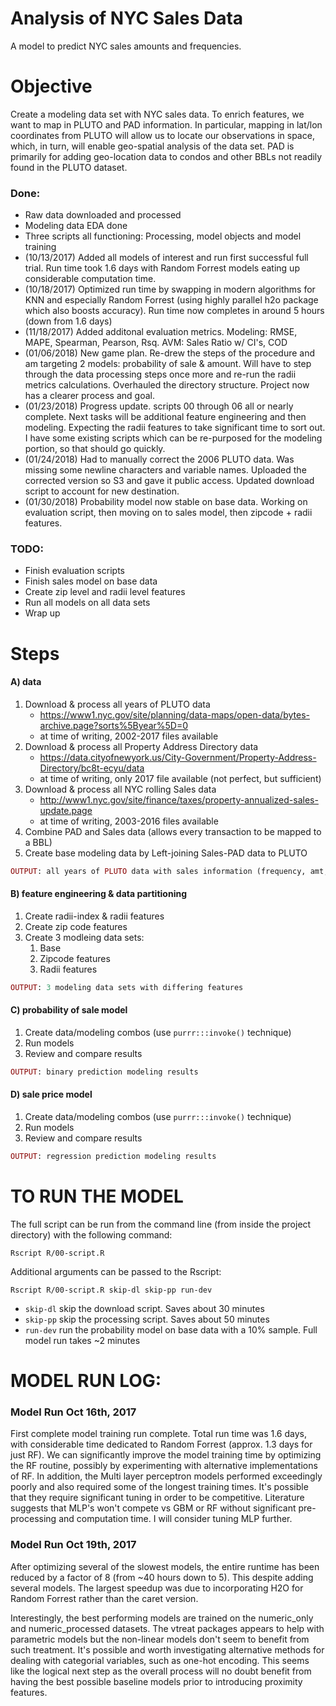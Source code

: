 Analysis of NYC Sales Data
================

A model to predict NYC sales amounts and frequencies.

Objective
=========

Create a modeling data set with NYC sales data. To enrich features, we want to map in PLUTO and PAD information. In particular, mapping in lat/lon coordinates from PLUTO will allow us to locate our observations in space, which, in turn, will enable geo-spatial analysis of the data set. PAD is primarily for adding geo-location data to condos and other BBLs not readily found in the PLUTO dataset.

### Done:

-   Raw data downloaded and processed
-   Modeling data EDA done
-   Three scripts all functioning: Processing, model objects and model training
-   (10/13/2017) Added all models of interest and run first successful full trial. Run time took 1.6 days with Random Forrest models eating up considerable computation time.
-   (10/18/2017) Optimized run time by swapping in modern algorithms for KNN and especially Random Forrest (using highly parallel h2o package which also boosts accuracy). Run time now completes in around 5 hours (down from 1.6 days)
-   (11/18/2017) Added additonal evaluation metrics. Modeling: RMSE, MAPE, Spearman, Pearson, Rsq. AVM: Sales Ratio w/ CI's, COD
-   (01/06/2018) New game plan. Re-drew the steps of the procedure and am targeting 2 models: probability of sale & amount. Will have to step through the data processing steps once more and re-run the radii metrics calculations. Overhauled the directory structure. Project now has a clearer process and goal.
-   (01/23/2018) Progress update. scripts 00 through 06 all or nearly complete. Next tasks will be additional feature engineering and then modeling. Expecting the radii features to take significant time to sort out. I have some existing scripts which can be re-purposed for the modeling portion, so that should go quickly.
-   (01/24/2018) Had to manually correct the 2006 PLUTO data. Was missing some newline characters and variable names. Uploaded the corrected version so S3 and gave it public access. Updated download script to account for new destination.
-   (01/30/2018) Probability model now stable on base data. Working on evaluation script, then moving on to sales model, then zipcode + radii features.

### TODO:

-   Finish evaluation scripts
-   Finish sales model on base data
-   Create zip level and radii level features
-   Run all models on all data sets
-   Wrap up

Steps
=====

#### A) data

1.  Download & process all years of PLUTO data
    -   <https://www1.nyc.gov/site/planning/data-maps/open-data/bytes-archive.page?sorts%5Byear%5D=0>
    -   at time of writing, 2002-2017 files available
2.  Download & process all Property Address Directory data
    -   <https://data.cityofnewyork.us/City-Government/Property-Address-Directory/bc8t-ecyu/data>
    -   at time of writing, only 2017 file available (not perfect, but sufficient)
3.  Download & process all NYC rolling Sales data
    -   <http://www1.nyc.gov/site/finance/taxes/property-annualized-sales-update.page>
    -   at time of writing, 2003-2016 files available
4.  Combine PAD and Sales data (allows every transaction to be mapped to a BBL)
5.  Create base modeling data by Left-joining Sales-PAD data to PLUTO

``` ruby
OUTPUT: all years of PLUTO data with sales information (frequency, amt, etc)
```

#### B) feature engineering & data partitioning

1.  Create radii-index & radii features
2.  Create zip code features
3.  Create 3 modleing data sets:
    1.  Base
    2.  Zipcode features
    3.  Radii features

``` ruby
OUTPUT: 3 modeling data sets with differing features
```

#### C) probability of sale model

1.  Create data/modeling combos (use `purrr:::invoke()` technique)
2.  Run models
3.  Review and compare results

``` ruby
OUTPUT: binary prediction modeling results
```

#### D) sale price model

1.  Create data/modeling combos (use `purrr:::invoke()` technique)
2.  Run models
3.  Review and compare results

``` ruby
OUTPUT: regression prediction modeling results
```

TO RUN THE MODEL
================

The full script can be run from the command line (from inside the project directory) with the following command:

`Rscript R/00-script.R`

Additional arguments can be passed to the Rscript:

`Rscript R/00-script.R skip-dl skip-pp run-dev`

-   `skip-dl` skip the download script. Saves about 30 minutes
-   `skip-pp` skip the processing script. Saves about 50 minutes
-   `run-dev` run the probability model on base data with a 10% sample. Full model run takes ~2 minutes

MODEL RUN LOG:
==============

### Model Run Oct 16th, 2017

First complete model training run complete. Total run time was 1.6 days, with considerable time dedicated to Random Forrest (approx. 1.3 days for just RF). We can significantly improve the model training time by optimizing the RF routine, possibly by experimenting with alternative implementations of RF. In addition, the Multi layer perceptron models performed exceedingly poorly and also required some of the longest training times. It's possible that they require significant tuning in order to be competitive. Literature suggests that MLP's won't compete vs GBM or RF without significant pre-processing and computation time. I will consider tuning MLP further.

### Model Run Oct 19th, 2017

After optimizing several of the slowest models, the entire runtime has been reduced by a factor of 8 (from ~40 hours down to 5). This despite adding several models. The largest speedup was due to incorporating H2O for Random Forrest rather than the caret version.

Interestingly, the best performing models are trained on the numeric\_only and numeric\_processed datasets. The vtreat packages appears to help with parametric models but the non-linear models don't seem to benefit from such treatment. It's possible and worth investigating alternative methods for dealing with categorial variables, such as one-hot encoding. This seems like the logical next step as the overall process will no doubt benefit from having the best possible baseline models prior to introducing proximity features.
